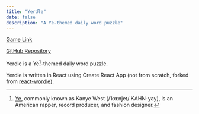 ```yaml
---
title: "Yerdle"
date: false
description: "A Ye-themed daily word puzzle"
---
```


[Game Link](https://yerdle.bensonkitia.com)

[GitHub Repository]("https://github.com/bensonkitia/yerdle)

Yerdle is a Ye[^1]-themed daily word puzzle.

Yerdle is written in React using Create React App (not from scratch, forked from [react-wordle](https://github.com/cwackerfuss/react-wordle)).

[^1]: [Ye](https://en.wikipedia.org/wiki/Kanye_West), commonly known as Kanye West (/ˈkɑːnjeɪ/ KAHN-yay), is an American rapper, record producer, and fashion designer.
